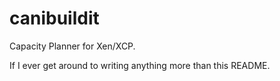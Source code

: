 canibuildit
===========

Capacity Planner for Xen/XCP.

If I ever get around to writing anything more than this README.
